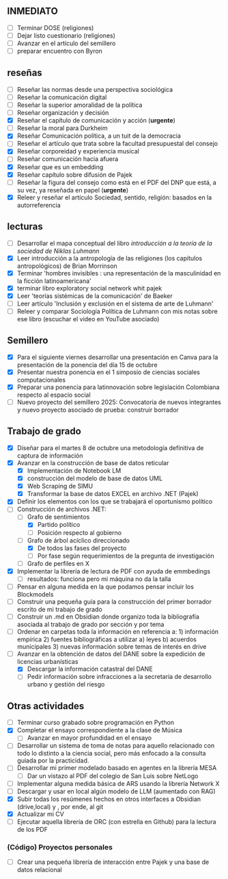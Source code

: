 ## INMEDIATO
- [ ] Terminar DOSE (religiones)
- [ ] Dejar listo cuestionario (religiones)
- [ ] Avanzar en el artículo del semillero
- [ ] preparar encuentro con Byron 
## reseñas 
- [ ] Reseñar las normas desde una perspectiva sociológica 
- [ ] Reseñar la comunicación digital 
- [ ] Reseñar la superior amoralidad de la política
- [ ] Reseñar organización y decisión 
- [x] Reseñar el capítulo de comunicación y acción (**urgente**) 
- [ ] Reseñar la moral para Durkheim 
- [x] Reseñar Comunicación política, a un tuit de la democracia
- [ ] Reseñar el artículo que trata sobre la facultad presupuestal del consejo
- [x] Reseñar corporeidad y experiencia musical
- [ ] Reseñar comunicación hacia afuera
- [x] Reseñar que es un embedding
- [x] Reseñar capítulo sobre difusión de Pajek 
- [ ] Reseñar la figura del consejo como está en el PDF del DNP que está, a su vez, ya reseñada en papel (**urgente**)
- [x] Releer y reseñar el artículo Sociedad, sentido, religión: basados en la autorreferencia
## lecturas 
- [ ] Desarrollar el mapa conceptual del libro *introducción a la teoría de la sociedad de Niklas Luhmann*
- [x] Leer introducción a la antropología de las religiones (los capítulos antropológicos) de Brian Morrinson
- [x] Terminar 'hombres invisibles : una representación de la masculinidad en la ficción latinoamericana'
- [x] terminar libro exploratory social network whit pajek 
- [x] Leer 'teorías sistémicas de la comunicación' de  Baeker 
- [ ] Leer artículo 'Inclusión y exclusión en el sistema de arte de Luhmann'
- [ ] Releer y comparar Sociología Política de Luhmann con mis notas sobre ese libro  (escuchar el video en YouTube asociado)
## Semillero
- [x] Para el siguiente viernes desarrollar una presentación en Canva para la presentación de la ponencia del día 15 de octubre  
- [x] Presentar nuestra ponencia en el 1 simposio de ciencias sociales computacionales 
- [x] Preparar una ponencia para latinnovación sobre legislación Colombiana respecto al espacio social 
- [ ] Nuevo proyecto del semillero 2025: Convocatoria de nuevos integrantes y nuevo proyecto asociado de prueba: construir borrador
## Trabajo de grado
- [x] Diseñar para el martes 8 de octubre una metodología definitiva de captura de información 
- [x] Avanzar en la construcción de base de datos reticular
	- [x] Implementación de Notebook LM 
	- [x] construcción del modelo de base de datos UML 
	- [x] Web Scraping de SIMU
	- [x] Transformar la base de datos EXCEL en archivo .NET (Pajek)
- [x] Definir los elementos con los que se trabajará el oportunismo político
- [ ] Construcción de archivos .NET:
	- [ ] Grafo de sentimientos
		- [x] Partido político
		- [ ] Posición respecto al gobierno
	- [ ] Grafo de árbol acíclico direccionado
		- [x] De todos las fases del proyecto
		- [ ] Por fase según requerimientos de la pregunta de investigación
	- [ ] Grafo de perfiles en X 
- [x]   Implementar la librería de lectura de PDF con ayuda de emmbedings 
	- [ ] resultados: funciona pero mi máquina no da la talla 
- [ ] Pensar en alguna medida en la que podamos pensar incluir los Blockmodels  
- [ ] Construir una pequeña guía para la construcción del primer borrador escrito de mi trabajo de grado
- [ ] Construir un .md en Obsidian donde organizo toda la bibliografía asociada al trabajo de grado por sección y por tema 
- [ ] Ordenar en carpetas toda la información en referencia a: 1) información empírica 2) fuentes bibliográficas a utilizar a) leyes b) acuerdos municipales 3) nuevas información sobre temas de interés en drive
- [ ] Avanzar en la obtención de datos del DANE sobre la expedición de licencias urbanísticas
	- [x] Descargar la información catastral del DANE
	- [ ] Pedir información sobre infracciones a la secretaría de desarrollo urbano y gestión del riesgo
## Otras actividades 
- [ ] Terminar curso grabado sobre programación en Python
- [x] Completar el ensayo correspondiente a la clase de Música
	- [ ]  Avanzar en mayor profundidad en el ensayo 
- [ ] Desarrollar un sistema de toma de notas para aquello relacionado con todo lo distinto a la ciencia social, pero más enfocado a la consulta guiada por la practicidad. 
- [ ] Desarrollar mi primer modelado basado en agentes en la librería MESA
	- [ ] Dar un vistazo al PDF del colegio de San Luis sobre NetLogo
- [ ] Implementar alguna medida básica de ARS usando la librería Network X
- [ ] Descargar y usar en local algún modelo de LLM (aumentado con RAG)
- [x] Subir todas los resúmenes hechos en otros interfaces a Obsidian (drive,local) y , por ende, al git 
- [x] Actualizar mi CV 
- [ ] Ejecutar aquella librería de ORC (con estrella en Github) para la lectura de los PDF 
### (Código) Proyectos personales 
- [ ]  Crear una pequeña librería de interacción entre Pajek y una base de datos relacional
